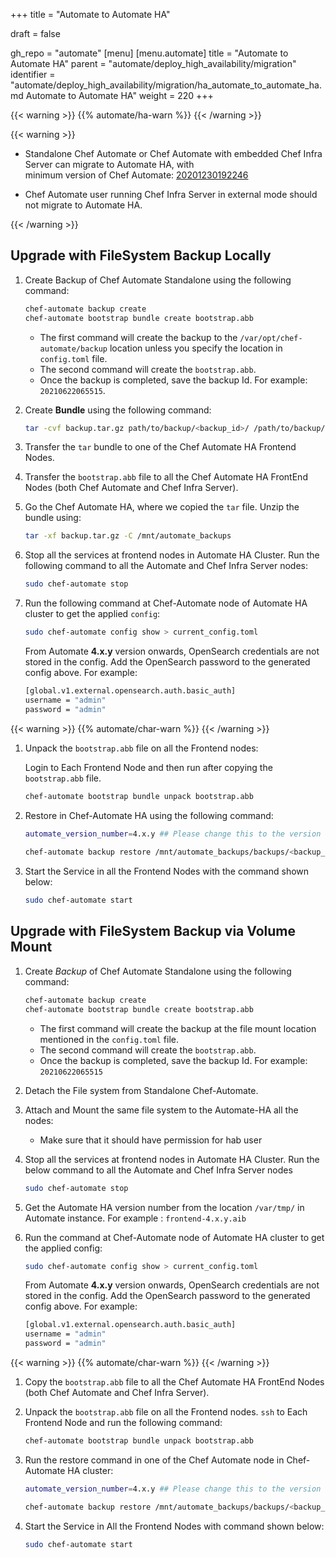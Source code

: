 +++
title = "Automate to Automate HA"

draft = false

gh_repo = "automate"
[menu]
  [menu.automate]
    title = "Automate to Automate HA"
    parent = "automate/deploy_high_availability/migration"
    identifier = "automate/deploy_high_availability/migration/ha_automate_to_automate_ha.md Automate to Automate HA"
    weight = 220
+++

{{< warning >}}
{{% automate/ha-warn %}}
{{< /warning >}}

{{< warning >}}

- Standalone Chef Automate or Chef Automate with embedded Chef Infra Server can migrate to Automate HA, with  
minimum version of Chef Automate: [20201230192246](https://docs.chef.io/release_notes_automate/#20201230192246)

- Chef Automate user running Chef Infra Server in external mode should not migrate to Automate HA. 

{{< /warning >}}

## Upgrade with FileSystem Backup Locally

1. Create Backup of Chef Automate Standalone using the following command:

    ```bash
    chef-automate backup create
    chef-automate bootstrap bundle create bootstrap.abb
    ```

    - The first command will create the backup to the `/var/opt/chef-automate/backup` location unless you specify the location in `config.toml` file.
    - The second command will create the `bootstrap.abb`.
    - Once the backup is completed, save the backup Id. For example: `20210622065515`.

1. Create **Bundle** using the following command:

    ```bash
    tar -cvf backup.tar.gz path/to/backup/<backup_id>/ /path/to/backup/automatebackup-elasticsearch/ /path/to/backup/.tmp/
    ```

1. Transfer the `tar` bundle to one of the Chef Automate HA Frontend Nodes.

1. Transfer the `bootstrap.abb` file to all the Chef Automate HA FrontEnd Nodes (both Chef Automate and Chef Infra Server).

1. Go the Chef Automate HA, where we copied the `tar` file. Unzip the bundle using:

    ```bash
    tar -xf backup.tar.gz -C /mnt/automate_backups
    ```

1. Stop all the services at frontend nodes in Automate HA Cluster. Run the following command to all the Automate and Chef Infra Server nodes:

    ``` bash
    sudo chef-automate stop
    ```

1. Run the following command at Chef-Automate node of Automate HA cluster to get the applied `config`:

    ```bash
    sudo chef-automate config show > current_config.toml 
    ```

    
    From Automate **4.x.y** version onwards, OpenSearch credentials are not stored in the config. Add the OpenSearch password to the generated config above. For example:

    ```bash
    [global.v1.external.opensearch.auth.basic_auth]
    username = "admin"
    password = "admin"
    ```

{{< warning >}}
{{% automate/char-warn %}}
{{< /warning >}}

1. Unpack the `bootstrap.abb` file on all the Frontend nodes:

    Login to Each Frontend Node and then run after copying the `bootstrap.abb` file.

    ```bash
    chef-automate bootstrap bundle unpack bootstrap.abb
    ```

1. Restore in Chef-Automate HA using the following command:

    ```bash
    automate_version_number=4.x.y ## Please change this to the version of Chef Automate HA installed. Look for /var/tmp/frontend-4.x.y.aib file
     
    chef-automate backup restore /mnt/automate_backups/backups/<backup_id>/ --patch-config current_config.toml --airgap-bundle /var/tmp/frontend-${automate_version_number}.aib --skip-preflight
    ```

1. Start the Service in all the Frontend Nodes with the command shown below:

    ```bash
    sudo chef-automate start
    ```

## Upgrade with FileSystem Backup via Volume Mount

1. Create *Backup* of Chef Automate Standalone using the following command:

    ```bash
    chef-automate backup create
    chef-automate bootstrap bundle create bootstrap.abb
    ```

    - The first command will create the backup at the file mount location mentioned in the `config.toml` file.
    - The second command will create the `bootstrap.abb`.
    - Once the backup is completed, save the backup Id. For example: `20210622065515`

1. Detach the File system from Standalone Chef-Automate.

1. Attach and Mount the same file system to the Automate-HA all the nodes:

    - Make sure that it should have permission for hab user

1. Stop all the services at frontend nodes in Automate HA Cluster. Run the below command to all the Automate and Chef Infra Server nodes

    ``` bash
    sudo chef-automate stop
    ```

1. Get the Automate HA version number from the location `/var/tmp/` in Automate instance. For example : `frontend-4.x.y.aib`

1. Run the command at Chef-Automate node of Automate HA cluster to get the applied config:

    ```bash
    sudo chef-automate config show > current_config.toml 
    ```

    From Automate **4.x.y** version onwards, OpenSearch credentials are not stored in the config. Add the OpenSearch password to the generated config above. For example:

    ```bash
    [global.v1.external.opensearch.auth.basic_auth]
    username = "admin"
    password = "admin"
    ```

{{< warning >}}
{{% automate/char-warn %}}
{{< /warning >}}

1. Copy the `bootstrap.abb` file to all the Chef Automate HA FrontEnd Nodes (both Chef Automate and Chef Infra Server).

1. Unpack the `bootstrap.abb` file on all the Frontend nodes. `ssh` to Each Frontend Node and run the following command:

    ```bash
    chef-automate bootstrap bundle unpack bootstrap.abb
    ```

1. Run the restore command in one of the Chef Automate node in Chef-Automate HA cluster:

    ```bash
    automate_version_number=4.x.y ## Please change this to the version of Chef Automate HA installed. Look for /var/tmp/frontend-4.x.y.aib file

    chef-automate backup restore /mnt/automate_backups/backups/<backup_id>/ --patch-config current_config.toml --airgap-bundle /var/tmp/frontend-${automate_version_number}.aib --skip-preflight
    ```

1. Start the Service in All the Frontend Nodes with command shown below:

    ``` bash
    sudo chef-automate start
    ```
